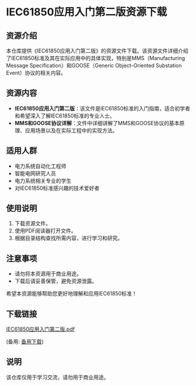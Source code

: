 # IEC61850应用入门第二版资源下载

## 资源介绍

本仓库提供《IEC61850应用入门第二版》的资源文件下载。该资源文件详细介绍了IEC61850标准及其在实际应用中的具体实现，特别是MMS（Manufacturing Message Specification）和GOOSE（Generic Object-Oriented Substation Event）协议的相关内容。

## 资源内容

- **IEC61850应用入门第二版**：该文件是IEC61850标准的入门指南，适合初学者和希望深入了解IEC61850标准的专业人士。
- **MMS和GOOSE协议详解**：文件中详细讲解了MMS和GOOSE协议的基本原理、应用场景以及在实际工程中的实现方法。

## 适用人群

- 电力系统自动化工程师
- 智能电网研究人员
- 电力系统相关专业的学生
- 对IEC61850标准感兴趣的技术爱好者

## 使用说明

1. 下载资源文件。
2. 使用PDF阅读器打开文件。
3. 根据目录结构查找所需内容，进行学习和研究。

## 注意事项

- 请勿将本资源用于商业用途。
- 下载后请妥善保管，避免资源泄露。

希望本资源能够帮助您更好地理解和应用IEC61850标准！

## 下载链接
[IEC61850应用入门第二版.pdf](https://pan.quark.cn/s/c66a38ade271) 

(备用: [备用下载](https://pan.baidu.com/s/1uDjYhsEDn8TXWykUGldyUw?pwd=1234))

## 说明

该仓库仅用于学习交流，请勿用于商业用途。
